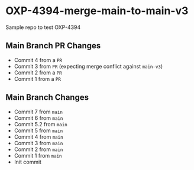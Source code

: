 # OXP-4394-merge-main-to-main-v3
Sample repo to test OXP-4394

## Main Branch PR Changes
- Commit 4 from a `PR`
- Commit 3 from `PR` (expecting merge conflict against `main-v3`)
- Commit 2 from a `PR`
- Commit 1 from a `PR`

## Main Branch Changes
- Commit 7 from `main`
- Commit 6 from `main`
- Commit 5.2 from `main`
- Commit 5 from `main`
- Commit 4 from `main`
- Commit 3 from `main`
- Commit 2 from `main`
- Commit 1 from `main`
- Init commit
